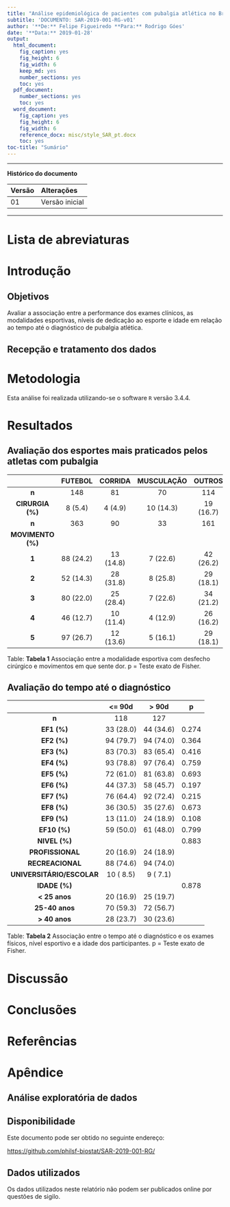 ```yaml
---
title: "Análise epidemiológica de pacientes com pubalgia atlética no Brasil"
subtitle: 'DOCUMENTO: SAR-2019-001-RG-v01'
author: '**De:** Felipe Figueiredo **Para:** Rodrigo Góes'
date: '**Data:** 2019-01-28'
output:
  html_document:
    fig_caption: yes
    fig_height: 6
    fig_width: 6
    keep_md: yes
    number_sections: yes
    toc: yes
  pdf_document:
    number_sections: yes
    toc: yes
  word_document:
    fig_caption: yes
    fig_height: 6
    fig_width: 6
    reference_docx: misc/style_SAR_pt.docx
    toc: yes
toc-title: "Sumário"
---
```




---

**Histórico do documento**


|Versão |Alterações     |
|:------|:--------------|
|01     |Versão inicial |

---

# Lista de abreviaturas

# Introdução

## Objetivos

Avaliar a associação entre a performance dos exames clínicos, as modalidades esportivas, níveis de dedicação ao esporte e idade em relação ao tempo até o diagnóstico de pubalgia atlética.

## Recepção e tratamento dos dados

# Metodologia



Esta análise foi realizada utilizando-se o software `R` versão 3.4.4.



# Resultados



## Avaliação dos esportes mais praticados pelos atletas com pubalgia


|      &nbsp;       |  FUTEBOL  |  CORRIDA  | MUSCULAÇÃO |  OUTROS   |   p   |
|:-----------------:|:---------:|:---------:|:----------:|:---------:|:-----:|
|       **n**       |    148    |    81     |     70     |    114    |       |
| **CIRURGIA (%)**  |  8 (5.4)  |  4 (4.9)  | 10 (14.3)  | 19 (16.7) | 0.005 |
|       **n**       |    363    |    90     |     33     |    161    |       |
| **MOVIMENTO (%)** |           |           |            |           | 0.007 |
|       **1**       | 88 (24.2) | 13 (14.8) |  7 (22.6)  | 42 (26.2) |       |
|       **2**       | 52 (14.3) | 28 (31.8) |  8 (25.8)  | 29 (18.1) |       |
|       **3**       | 80 (22.0) | 25 (28.4) |  7 (22.6)  | 34 (21.2) |       |
|       **4**       | 46 (12.7) | 10 (11.4) |  4 (12.9)  | 26 (16.2) |       |
|       **5**       | 97 (26.7) | 12 (13.6) |  5 (16.1)  | 29 (18.1) |       |

Table: **Tabela 1** Associação entre a modalidade esportiva com desfecho cirúrgico e movimentos em que sente dor.
  p = Teste exato de Fisher.


## Avaliação do tempo até o diagnóstico


|          &nbsp;           |  <= 90d   |   > 90d   |   p   |
|:-------------------------:|:---------:|:---------:|:-----:|
|           **n**           |    118    |    127    |       |
|        **EF1 (%)**        | 33 (28.0) | 44 (34.6) | 0.274 |
|        **EF2 (%)**        | 94 (79.7) | 94 (74.0) | 0.364 |
|        **EF3 (%)**        | 83 (70.3) | 83 (65.4) | 0.416 |
|        **EF4 (%)**        | 93 (78.8) | 97 (76.4) | 0.759 |
|        **EF5 (%)**        | 72 (61.0) | 81 (63.8) | 0.693 |
|        **EF6 (%)**        | 44 (37.3) | 58 (45.7) | 0.197 |
|        **EF7 (%)**        | 76 (64.4) | 92 (72.4) | 0.215 |
|        **EF8 (%)**        | 36 (30.5) | 35 (27.6) | 0.673 |
|        **EF9 (%)**        | 13 (11.0) | 24 (18.9) | 0.108 |
|       **EF10 (%)**        | 59 (50.0) | 61 (48.0) | 0.799 |
|       **NIVEL (%)**       |           |           | 0.883 |
|     **PROFISSIONAL**      | 20 (16.9) | 24 (18.9) |       |
|     **RECREACIONAL**      | 88 (74.6) | 94 (74.0) |       |
| **UNIVERSITÁRIO/ESCOLAR** | 10 ( 8.5) | 9 ( 7.1)  |       |
|       **IDADE (%)**       |           |           | 0.878 |
|       **< 25 anos**       | 20 (16.9) | 25 (19.7) |       |
|      **25-40 anos**       | 70 (59.3) | 72 (56.7) |       |
|       **> 40 anos**       | 28 (23.7) | 30 (23.6) |       |

Table: **Tabela 2** Associação entre o tempo até o diagnóstico e os exames físicos, nível esportivo e a idade dos participantes.
  p = Teste exato de Fisher.


<!-- ## Avaliação dos locais de dor -->



<!-- Table: **Tabela xx** Associação do local de dor com tempo até o diagnóstico e a modalidade esportiva -->

<!-- # Exceções e Desvios do teste -->

# Discussão

# Conclusões

# Referências

<!-- - **SAP-2019-001-RG-v01** -- Plano Analítico para title -->
<!-- - Cohen, J. (1988). Statistical power analysis for the behavioral sciences (2nd Ed.). New York: Routledge. -->

# Apêndice

## Análise exploratória de dados



## Disponibilidade

<!-- Tanto este documento como o plano analítico correspondente (**SAP-2019-001-RG-v01**) podem ser obtidos no seguinte endereço: -->

Este documento pode ser obtido no seguinte endereço:

https://github.com/philsf-biostat/SAR-2019-001-RG/

## Dados utilizados

Os dados utilizados neste relatório não podem ser publicados online por questões de sigilo.


